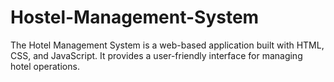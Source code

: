 # Hostel-Management-System
The Hotel Management System is a web-based application built with HTML, CSS, and JavaScript. It provides a user-friendly interface for managing hotel operations.

